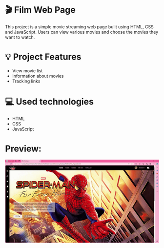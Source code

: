 # 🎬 Film Web Page

This project is a simple movie streaming web page built using HTML, CSS and JavaScript. Users can view various movies and choose the movies they want to watch.

# 💡  Project Features

- View movie list
- Information about movies
- Tracking links

# 💻 Used technologies 
- HTML
- CSS
- JavaScript

# Preview:
![](./FilmSitesi.gif)
